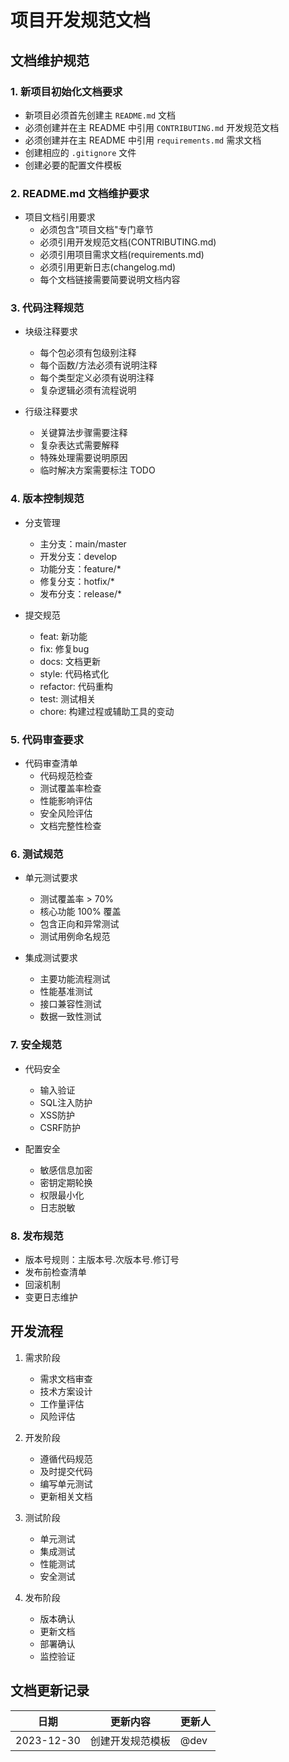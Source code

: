 # 项目开发规范文档

## 文档维护规范

### 1. 新项目初始化文档要求

- 新项目必须首先创建主 `README.md` 文档
- 必须创建并在主 README 中引用 `CONTRIBUTING.md` 开发规范文档
- 必须创建并在主 README 中引用 `requirements.md` 需求文档
- 创建相应的 `.gitignore` 文件
- 创建必要的配置文件模板

### 2. README.md 文档维护要求

- 项目文档引用要求
  - 必须包含"项目文档"专门章节
  - 必须引用开发规范文档(CONTRIBUTING.md)
  - 必须引用项目需求文档(requirements.md)
  - 必须引用更新日志(changelog.md)
  - 每个文档链接需要简要说明文档内容

### 3. 代码注释规范

- 块级注释要求
  - 每个包必须有包级别注释
  - 每个函数/方法必须有说明注释
  - 每个类型定义必须有说明注释
  - 复杂逻辑必须有流程说明

- 行级注释要求
  - 关键算法步骤需要注释
  - 复杂表达式需要解释
  - 特殊处理需要说明原因
  - 临时解决方案需要标注 TODO

### 4. 版本控制规范

- 分支管理
  - 主分支：main/master
  - 开发分支：develop
  - 功能分支：feature/*
  - 修复分支：hotfix/*
  - 发布分支：release/*

- 提交规范
  - feat: 新功能
  - fix: 修复bug
  - docs: 文档更新
  - style: 代码格式化
  - refactor: 代码重构
  - test: 测试相关
  - chore: 构建过程或辅助工具的变动

### 5. 代码审查要求

- 代码审查清单
  - 代码规范检查
  - 测试覆盖率检查
  - 性能影响评估
  - 安全风险评估
  - 文档完整性检查

### 6. 测试规范

- 单元测试要求
  - 测试覆盖率 > 70%
  - 核心功能 100% 覆盖
  - 包含正向和异常测试
  - 测试用例命名规范

- 集成测试要求
  - 主要功能流程测试
  - 性能基准测试
  - 接口兼容性测试
  - 数据一致性测试

### 7. 安全规范

- 代码安全
  - 输入验证
  - SQL注入防护
  - XSS防护
  - CSRF防护

- 配置安全
  - 敏感信息加密
  - 密钥定期轮换
  - 权限最小化
  - 日志脱敏

### 8. 发布规范

- 版本号规则：主版本号.次版本号.修订号
- 发布前检查清单
- 回滚机制
- 变更日志维护

## 开发流程

1. 需求阶段
   - 需求文档审查
   - 技术方案设计
   - 工作量评估
   - 风险评估

2. 开发阶段
   - 遵循代码规范
   - 及时提交代码
   - 编写单元测试
   - 更新相关文档

3. 测试阶段
   - 单元测试
   - 集成测试
   - 性能测试
   - 安全测试

4. 发布阶段
   - 版本确认
   - 更新文档
   - 部署确认
   - 监控验证

## 文档更新记录

| 日期 | 更新内容 | 更新人 |
|------|----------|--------|
| 2023-12-30 | 创建开发规范模板 | @dev | 